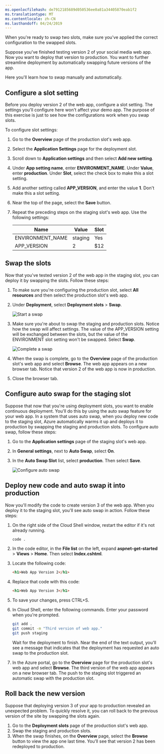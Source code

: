 ```yaml
---
ms.openlocfilehash: de7912185689d050536ee0a81a34405870eab1f2
ms.translationtype: MT
ms.contentlocale: zh-CN
ms.lasthandoff: 04/24/2019
---
```

When you're ready to swap two slots, make sure you've applied the correct configuration to the swapped slots.

Suppose you've finished testing version 2 of your social media web app. Now you want to deploy that version to production. You want to further streamline deployment by automatically swapping future versions of the app.

Here you'll learn how to swap manually and automatically.

## <a name="configure-a-slot-setting"></a>Configure a slot setting

Before you deploy version 2 of the web app, configure a slot setting. The settings you'll configure here won't affect your demo app. The purpose of this exercise is just to see how the configurations work when you swap slots.

To configure slot settings:

1. Go to the **Overview** page of the production slot's web app.
1. Select the **Application Settings** page for the deployment slot.
1. Scroll down to **Application settings** and then select **Add new setting**.
1. Under **App setting name**, enter **ENVIRONMENT_NAME**. Under **Value**, enter **production**. Under **Slot**, select the check box to make this a slot setting.
1. Add another setting called **APP_VERSION**, and enter the value **1**. Don't make this a slot setting.
1. Near the top of the page, select the **Save** button.
1. Repeat the preceding steps on the staging slot's web app. Use the following settings:

    | Name             | Value   | Slot |
    |------------------|---------|------|
    | ENVIRONMENT_NAME | staging | Yes  |
    | APP_VERSION      | 2       | $12  |

## <a name="swap-the-slots"></a>Swap the slots

Now that you've tested version 2 of the web app in the staging slot, you can deploy it by swapping the slots. Follow these steps:

1. To make sure you're configuring the production slot, select **All resources** and then select the production slot's web app.
1. Under **Deployment**, select **Deployment slots** > **Swap**.

    ![Start a swap](../media/5-swap-staging-slot.png)

1. Make sure you're about to swap the staging and production slots. Notice how the swap will affect settings. The value of the APP_VERSION setting will be exchanged between the slots, but the value of the ENVIRONMENT slot setting won't be swapped. Select **Swap**.

    ![Complete a swap](../media/5-simple-swap.png)

1. When the swap is complete, go to the **Overview** page of the production slot's web app and select **Browse**. The web app appears on a new browser tab. Notice that version 2 of the web app is now in production.
1. Close the browser tab.

## <a name="configure-auto-swap-for-the-staging-slot"></a>Configure auto swap for the staging slot

Suppose that now that you're using deployment slots, you want to enable continuous deployment. You'll do this by using the auto swap feature for your web app. In a system that uses auto swap, when you deploy new code to the staging slot, Azure automatically warms it up and deploys it to production by swapping the staging and production slots. To configure auto swap, follow these steps:

1. Go to the **Application settings** page of the staging slot's web app.
1. In **General settings**, next to **Auto Swap**, select **On**.
1. In the **Auto Swap Slot** list, select **production**. Then select **Save**.

    ![Configure auto swap](../media/5-configure-auto-swap.png)

## <a name="deploy-new-code-and-auto-swap-it-into-production"></a>Deploy new code and auto swap it into production

Now you'll modify the code to create version 3 of the web app. When you deploy it to the staging slot, you'll see auto swap in action. Follow these steps:

1. On the right side of the Cloud Shell window, restart the editor if it's not already running.

    ```bash
    code .
    ```

1. In the code editor, in the **File list** on the left, expand **aspnet-get-started** > **Views** > **Home**. Then select **Index.cshtml**.
1. Locate the following code:

    ```html
    <h1>Web App Version 2</h1>
    ```

1. Replace that code with this code:

    ```html
    <h1>Web App Version 3</h1>
    ```

1. To save your changes, press CTRL+S.
1. In Cloud Shell, enter the following commands. Enter your password when you're prompted.

    ```bash
    git add .
    git commit -m "Third version of web app."
    git push staging
    ```

    Wait for the deployment to finish. Near the end of the text output, you'll see a message that indicates that the deployment has requested an auto swap to the production slot.

1. In the Azure portal, go to the **Overview** page for the production slot's web app and select **Browse**. The third version of the web app appears on a new browser tab. The push to the staging slot triggered an automatic swap with the production slot.

## <a name="roll-back-the-new-version"></a>Roll back the new version

Suppose that deploying version 3 of your app to production revealed an unexpected problem. To quickly resolve it, you can roll back to the previous version of the site by swapping the slots again.

1. Go to the **Deployment slots** page of the production slot's web app. 
1. Swap the staging and production slots. 
1. When the swap finishes, on the **Overview** page, select the **Browse** button to view the app one last time. You'll see that version 2 has been redeployed to production.